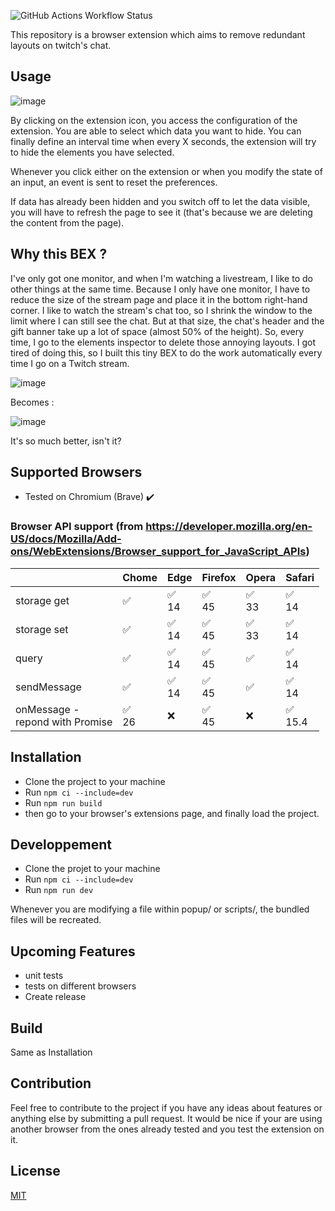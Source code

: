 ![GitHub Actions Workflow Status](https://img.shields.io/github/actions/workflow/status/patacoing/twitch-removal-headers-bex/ci.yml)


This repository is a browser extension which aims to remove redundant layouts on twitch's chat.

## Usage

![image](https://github.com/user-attachments/assets/2056b3e0-4ce9-4dff-b6ac-817414970816)

By clicking on the extension icon, you access the configuration of the extension.
You are able to select which data you want to hide. You can finally
define an interval time when every X seconds, the extension will try to hide the 
elements you have selected.

Whenever you click either on the extension or when you modify the state of an input, an event
is sent to reset the preferences.

If data has already been hidden and you switch off to let the data visible, you will have to refresh
the page to see it (that's because we are deleting the content from the page).


## Why this BEX ?

I've only got one monitor, and when I'm watching a livestream, I like to do other things at the same time.
Because I only have one monitor, I have to reduce the size of the stream page and place it in the bottom right-hand corner.
I like to watch the stream's chat too, so I shrink the window to the limit where I can still see the chat.
But at that size, the chat's header and the gift banner take up a lot of space (almost 50% of the height). So, every time,
I go to the elements inspector to delete those annoying layouts. I got tired of doing this, so I built this tiny BEX to do
the work automatically every time I go on a Twitch stream.

![image](https://github.com/user-attachments/assets/d722a567-459d-45ab-8556-c6eb0b79b52c)

Becomes : 

![image](https://github.com/user-attachments/assets/4337e07d-94cd-4dea-a366-8b186ffa5ae5)

It's so much better, isn't it?

## Supported Browsers

- Tested on Chromium (Brave) ✔️


### Browser API support (from https://developer.mozilla.org/en-US/docs/Mozilla/Add-ons/WebExtensions/Browser_support_for_JavaScript_APIs)
|                                    | Chome    | Edge     | Firefox  | Opera    | Safari     |
|------------------------------------|----------|----------|----------|----------|------------|
| storage get                        |    ✅    | ✅<br>14 | ✅<br>45 | ✅<br>33 |  ✅<br>14  |
| storage set                        |    ✅    | ✅<br>14 | ✅<br>45 | ✅<br>33 |  ✅<br>14  |
| query                              |    ✅    | ✅<br>14 | ✅<br>45 |    ✅    |  ✅<br>14  |
| sendMessage                        |    ✅    | ✅<br>14 | ✅<br>45 |    ✅    |  ✅<br>14  |
| onMessage -<br>repond with Promise | ✅<br>26 |    ❌    | ✅<br>45 |    ❌    | ✅<br>15.4 |

## Installation

- Clone the project to your machine
- Run `npm ci --include=dev`
- Run `npm run build`
- then go to your browser's extensions page, and finally load the project.

## Developpement

- Clone the projet to your machine
- Run `npm ci --include=dev`
- Run `npm run dev`

Whenever you are modifying a file within popup/ or scripts/, the bundled files
will be recreated.

## Upcoming Features

- unit tests
- tests on different browsers
- Create release

## Build

Same as Installation

## Contribution

Feel free to contribute to the project if you have any ideas about features or anything else by submitting a pull request.
It would be nice if your are using another browser from the ones already tested and you test the extension on it.

## License

[MIT](https://choosealicense.com/licenses/mit/)
